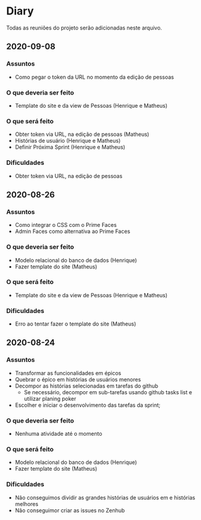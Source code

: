 # Diary
Todas as reuniões do projeto serão adicionadas neste arquivo.

## 2020-09-08
### Assuntos
- Como pegar o token da URL no momento da edição de pessoas

### O que deveria ser feito
- Template do site e da view de Pessoas (Henrique e Matheus)

### O que será feito
- Obter token via URL, na edição de pessoas (Matheus)
- Histórias de usuário (Henrique e Matheus)
- Definir Próxima Sprint (Henrique e Matheus)

### Dificuldades
- Obter token via URL, na edição de pessoas

## 2020-08-26
### Assuntos
- Como integrar o CSS com o Prime Faces
- Admin Faces como alternativa ao Prime Faces

### O que deveria ser feito
- Modelo relacional do banco de dados (Henrique)
- Fazer template do site (Matheus)

### O que será feito
- Template do site e da view de Pessoas (Henrique e Matheus)

### Dificuldades
- Erro ao tentar fazer o template do site (Matheus)

## 2020-08-24
### Assuntos
- Transformar as funcionalidades em épicos
- Quebrar o épico em histórias de usuários menores
- Decompor as histórias selecionadas em tarefas do github
    - Se necessário, decompor em sub-tarefas usando github tasks list e utilizar planing poker
- Escolher e iniciar o desenvolvimento das tarefas da sprint;

### O que deveria ser feito
- Nenhuma atividade até o momento

### O que será feito
- Modelo relacional do banco de dados (Henrique)
- Fazer template do site (Matheus)

### Dificuldades
- Não conseguimos dividir as grandes histórias de usuários em e histórias melhores
- Não conseguimor criar as issues no Zenhub